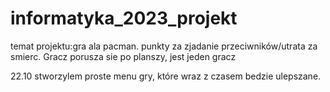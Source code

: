 # informatyka_2023_projekt
temat projektu:gra ala pacman.
 punkty za zjadanie przeciwników/utrata za smierc.
Gracz porusza sie po planszy, jest jeden gracz
 
22.10 stworzylem proste menu gry, które wraz z czasem bedzie ulepszane.